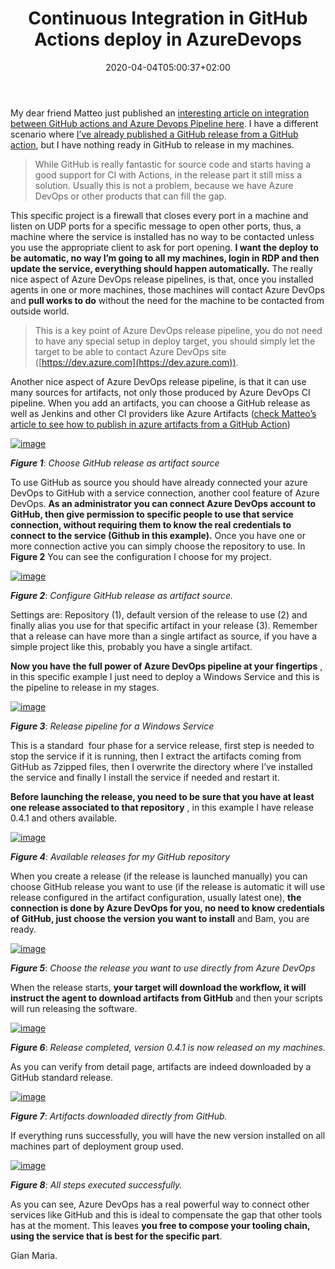 ﻿---
title: "Continuous Integration in GitHub Actions deploy in AzureDevops"
description: ""
date: 2020-04-04T05:00:37+02:00
draft: false
tags: [Azure Devops,Github]
categories: [GitHub]
---
My dear friend Matteo just published an [interesting article on integration between GitHub actions and Azure Devops Pipeline here](https://mattvsts.github.io/2020/04/03/CI-on-github-actions-CD-on-Azure-Pipelines/). I have a different scenario where [I’ve already published a GitHub release from a GitHub action](http://www.codewrecks.com/blog/index.php/2020/03/22/github-actions-plus-gitversion/), but I have nothing ready in GitHub to release in my machines.

> While GitHub is really fantastic for source code and starts having a good support for CI with Actions, in the release part it still miss a solution. Usually this is not a problem, because we have Azure DevOps or other products that can fill the gap.

This specific project is a firewall that closes every port in a machine and listen on UDP ports for a specific message to open other ports, thus, a machine where the service is installed has no way to be contacted unless you use the appropriate client to ask for port opening.  **I want the deploy to be automatic, no way I’m going to all my machines, login in RDP and then update the service, everything should happen automatically.** The really nice aspect of Azure DevOps release pipelines, is that, once you installed agents in one or more machines, those machines will contact Azure DevOps and  **pull works to do** without the need for the machine to be contacted from outside world.

> This is a key point of Azure DevOps release pipeline, you do not need to have any special setup in deploy target, you should simply let the target to be able to contact Azure DevOps site ([https://dev.azure.com](https://dev.azure.com)).

Another nice aspect of Azure DevOps release pipeline, is that it can use many sources for artifacts, not only those produced by Azure DevOps CI pipeline. When you add an artifacts, you can choose a GitHub release as well as Jenkins and other CI providers like Azure Artifacts ([check Matteo’s article to see how to publish in azure artifacts from a GitHub Action](https://mattvsts.github.io/2020/04/03/CI-on-github-actions-CD-on-Azure-Pipelines/))

[![image](https://www.codewrecks.com/blog/wp-content/uploads/2020/04/image_thumb.png "image")](https://www.codewrecks.com/blog/wp-content/uploads/2020/04/image.png)

 ***Figure 1***: *Choose GitHub release as artifact source*

To use GitHub as source you should have already connected your azure DevOps to GitHub with a service connection, another cool feature of Azure DevOps. **As an administrator you can connect Azure DevOps account to GitHub, then give permission to specific people to use that service connection, without requiring them to know the real credentials to connect to the service (Github in this example).** Once you have one or more connection active you can simply choose the repository to use. In  **Figure 2** You can see the configuration I choose for my project.

[![image](https://www.codewrecks.com/blog/wp-content/uploads/2020/04/image_thumb-1.png "image")](https://www.codewrecks.com/blog/wp-content/uploads/2020/04/image-1.png)

 ***Figure 2***: *Configure GitHub release as artifact source.*

Settings are: Repository (1), default version of the release to use (2) and finally alias you use for that specific artifact in your release (3). Remember that a release can have more than a single artifact as source, if you have a simple project like this, probably you have a single artifact.

 **Now you have the full power of Azure DevOps pipeline at your fingertips** , in this specific example I just need to deploy a Windows Service and this is the pipeline to release in my stages.

[![image](https://www.codewrecks.com/blog/wp-content/uploads/2020/04/image_thumb-2.png "image")](https://www.codewrecks.com/blog/wp-content/uploads/2020/04/image-2.png)

 ***Figure 3***: *Release pipeline for a Windows Service*

This is a standard  four phase for a service release, first step is needed to stop the service if it is running, then I extract the artifacts coming from GitHub as 7zipped files, then I overwrite the directory where I’ve installed the service and finally I install the service if needed and restart it.

 **Before launching the release, you need to be sure that you have at least one release associated to that repository** , in this example I have release 0.4.1 and others available.

[![image](https://www.codewrecks.com/blog/wp-content/uploads/2020/04/image_thumb-3.png "image")](https://www.codewrecks.com/blog/wp-content/uploads/2020/04/image-3.png)

 ***Figure 4***: *Available releases for my GitHub repository*

When you create a release (if the release is launched manually) you can choose GitHub release you want to use (if the release is automatic it will use release configured in the artifact configuration, usually latest one),  **the connection is done by Azure DevOps for you, no need to know credentials of GitHub, just choose the version you want to install** and Bam, you are ready.

[![image](https://www.codewrecks.com/blog/wp-content/uploads/2020/04/image_thumb-4.png "image")](https://www.codewrecks.com/blog/wp-content/uploads/2020/04/image-4.png)

 ***Figure 5***: *Choose the release you want to use directly from Azure DevOps*

When the release starts,  **your target will download the workflow, it will instruct the agent to download artifacts from GitHub** and then your scripts will run releasing the software.

[![image](https://www.codewrecks.com/blog/wp-content/uploads/2020/04/image_thumb-5.png "image")](https://www.codewrecks.com/blog/wp-content/uploads/2020/04/image-5.png)

 ***Figure 6***: *Release completed, version 0.4.1 is now released on my machines.*

As you can verify from detail page, artifacts are indeed downloaded by a GitHub standard release.

[![image](https://www.codewrecks.com/blog/wp-content/uploads/2020/04/image_thumb-6.png "image")](https://www.codewrecks.com/blog/wp-content/uploads/2020/04/image-6.png)

 ***Figure 7***: *Artifacts downloaded directly from GitHub.*

If everything runs successfully, you will have the new version installed on all machines part of deployment group used.

[![image](https://www.codewrecks.com/blog/wp-content/uploads/2020/04/image_thumb-7.png "image")](https://www.codewrecks.com/blog/wp-content/uploads/2020/04/image-7.png)

 ***Figure 8***: *All steps executed successfully.*

As you can see, Azure DevOps has a real powerful way to connect other services like GitHub and this is ideal to compensate the gap that other tools has at the moment. This leaves **you free to compose your tooling chain, using the service that is best for the specific part**.

Gian Maria.
